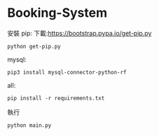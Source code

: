 # Booking-System
安裝
pip:
下載:https://bootstrap.pypa.io/get-pip.py
```console
python get-pip.py
```
mysql:
```console
pip3 install mysql-connector-python-rf
```
all:
```console
pip install -r requirements.txt
```
執行
```console
python main.py
``` 
